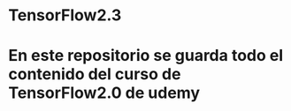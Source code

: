 # TensorFlow2.3
# En este repositorio se guarda todo el contenido del curso de TensorFlow2.0 de udemy
